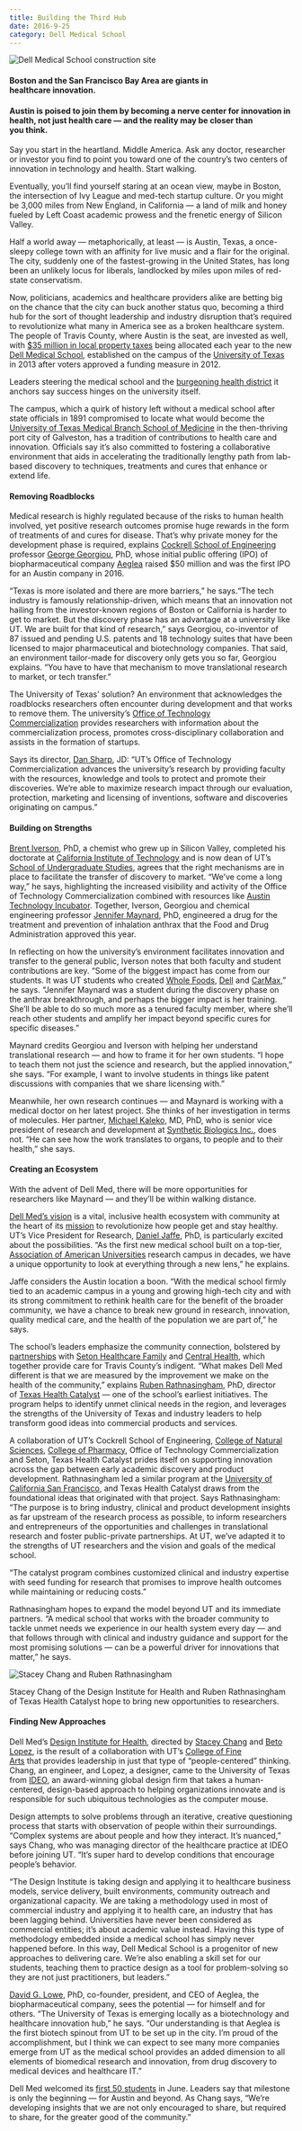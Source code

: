 ```yaml
--- 
title: Building the Third Hub
date: 2016-9-25
category: Dell Medical School
---
```


![Dell Medical School construction site](http://research.utexas.edu/showcase/assets/js/fileman/Uploads/Dell-Medical-School-construction-site.jpg)

#### Boston and the San Francisco Bay Area are giants in healthcare innovation.

#### Austin is poised to join them by becoming a nerve center for innovation in health, not just health care — and the reality may be closer than you think.

Say you start in the heartland. Middle America. Ask any doctor, researcher or investor you find to point you toward one of the country’s two centers of innovation in technology and health. Start walking.

Eventually, you’ll find yourself staring at an ocean view, maybe in Boston, the intersection of Ivy League and med-tech startup culture. Or you might be 3,000 miles from New England, in California — a land of milk and honey fueled by Left Coast academic prowess and the frenetic energy of Silicon Valley.

Half a world away — metaphorically, at least — is Austin, Texas, a once-sleepy college town with an affinity for live music and a flair for the original. The city, suddenly one of the fastest-growing in the United States, has long been an unlikely locus for liberals, landlocked by miles upon miles of red-state conservatism.

Now, politicians, academics and healthcare providers alike are betting big on the chance that the city can buck another status quo, becoming a third hub for the sort of thought leadership and industry disruption that’s required to revolutionize what many in America see as a broken healthcare system. The people of Travis County, where Austin is the seat, are invested as well, with [$35 million in local property taxes](http://dellmedschool.utexas.edu/community-investment) being allocated each year to the new [Dell Medical School](http://dellmedschool.utexas.edu/), established on the campus of the [University of Texas](http://www.utexas.edu/) in 2013 after voters approved a funding measure in 2012.

Leaders steering the medical school and the [burgeoning health district](http://dellmedschool.utexas.edu/health-district) it anchors say success hinges on the university itself.

The campus, which a quirk of history left without a medical school after state officials in 1891 compromised to locate what would become the [University of Texas Medical Branch School of Medicine](https://www.utmb.edu/) in the then-thriving port city of Galveston, has a tradition of contributions to health care and innovation. Officials say it’s also committed to fostering a collaborative environment that aids in accelerating the traditionally lengthy path from lab-based discovery to techniques, treatments and cures that enhance or extend life.

#### Removing Roadblocks

Medical research is highly regulated because of the risks to human health involved, yet positive research outcomes promise huge rewards in the form of treatments of and cures for disease. That’s why private money for the development phase is required, explains [Cockrell School of Engineering](http://www.engr.utexas.edu/) professor [George Georgiou](https://che.utexas.edu/faculty-staff/faculty-directory/georgiou/), PhD, whose initial public offering (IPO) of biopharmaceutical company [Aeglea](http://aegleabio.com/) raised $50 million and was the first IPO for an Austin company in 2016.

“Texas is more isolated and there are more barriers,” he says.“The tech industry is famously relationship-driven, which means that an innovation not hailing from the investor-known regions of Boston or California is harder to get to market. But the discovery phase has an advantage at a university like UT. We are built for that kind of research,” says Georgiou, co-inventor of 87 issued and pending U.S. patents and 18 technology suites that have been licensed to major pharmaceutical and biotechnology companies. That said, an environment tailor-made for discovery only gets you so far, Georgiou explains. “You have to have that mechanism to move translational research to market, or tech transfer.”

The University of Texas’ solution? An environment that acknowledges the roadblocks researchers often encounter during development and that works to remove them. The university’s [Office of Technology Commercialization](../../../../otc/) provides researchers with information about the commercialization process, promotes cross-disciplinary collaboration and assists in the formation of startups.

Says its director, [Dan Sharp](https://www.linkedin.com/in/dan-sharp-9a09984), JD: “UT’s Office of Technology Commercialization advances the university’s research by providing faculty with the resources, knowledge and tools to protect and promote their discoveries. We’re able to maximize research impact through our evaluation, protection, marketing and licensing of inventions, software and discoveries originating on campus.”

#### Building on Strengths

[Brent Iverson](https://ugs.utexas.edu/people/dean), PhD, a chemist who grew up in Silicon Valley, completed his doctorate at [California Institute of Technology](http://www.caltech.edu/) and is now dean of UT’s [School of Undergraduate Studies](https://ugs.utexas.edu/), agrees that the right mechanisms are in place to facilitate the transfer of discovery to market. “We’ve come a long way,” he says, highlighting the increased visibility and activity of the Office of Technology Commercialization combined with resources like [Austin Technology Incubator](http://ati.utexas.edu/about-us/). Together, Iverson, Georgiou and chemical engineering professor [Jennifer Maynard](https://che.utexas.edu/faculty-staff/faculty-directory/maynard/), PhD, engineered a drug for the treatment and prevention of inhalation anthrax that the Food and Drug Administration approved this year.

In reflecting on how the university’s environment facilitates innovation and transfer to the general public, Iverson notes that both faculty and student contributions are key. “Some of the biggest impact has come from our students. It was UT students who created [Whole Foods](http://www.wholefoodsmarket.com/), [Dell](http://www.dell.com/en-us/) and [CarMax](https://www.carmax.com/),” he says. “Jennifer Maynard was a student during the discovery phase on the anthrax breakthrough, and perhaps the bigger impact is her training. She’ll be able to do so much more as a tenured faculty member, where she’ll reach other students and amplify her impact beyond specific cures for specific diseases.”

Maynard credits Georgiou and Iverson with helping her understand translational research — and how to frame it for her own students. “I hope to teach them not just the science and research, but the applied innovation,” she says. “For example, I want to involve students in things like patent discussions with companies that we share licensing with.”

Meanwhile, her own research continues — and Maynard is working with a medical doctor on her latest project. She thinks of her investigation in terms of molecules. Her partner, [Michael Kaleko](https://www.linkedin.com/in/michael-kaleko-md-phd-21939427), MD, PhD, who is senior vice president of research and development at [Synthetic Biologics Inc.](http://www.syntheticbiologics.com/), does not. “He can see how the work translates to organs, to people and to their health,” she says.

#### Creating an Ecosystem

With the advent of Dell Med, there will be more opportunities for researchers like Maynard — and they’ll be within walking distance.

[Dell Med’s vision](http://dellmedschool.utexas.edu/mission-vision) is a vital, inclusive health ecosystem with community at the heart of its [mission](http://dellmedschool.utexas.edu/mission-vision) to revolutionize how people get and stay healthy. UT’s Vice President for Research, [Daniel Jaffe](http://www.as.utexas.edu/astronomy/people/jaffe/jaffe.html), PhD, is particularly excited about the possibilities. “As the first new medical school built on a top-tier, [Association of American Universities](https://www.aau.edu/) research campus in decades, we have a unique opportunity to look at everything through a new lens,” he explains.

Jaffe considers the Austin location a boon. “With the medical school firmly tied to an academic campus in a young and growing high-tech city and with its strong commitment to rethink health care for the benefit of the broader community, we have a chance to break new ground in research, innovation, quality medical care, and the health of the population we are part of,” he says.

The school’s leaders emphasize the community connection, bolstered by [partnerships](http://dellmedschool.utexas.edu/partners) with [Seton Healthcare Family](https://www.seton.net/) and [Central Health](http://www.centralhealth.net/), which together provide care for Travis County’s indigent. “What makes Dell Med different is that we are measured by the improvement we make on the health of the community,” explains [Ruben Rathnasingham](http://dellmedschool.utexas.edu/team-profile/ruben-rathnasingham), PhD, director of [Texas Health Catalyst](http://dellmedschool.utexas.edu/texas-health-catalyst) — one of the school’s earliest initiatives. The program helps to identify unmet clinical needs in the region, and leverages the strengths of the University of Texas and industry leaders to help transform good ideas into commercial products and services.

A collaboration of UT’s Cockrell School of Engineering, [College of Natural Sciences](https://cns.utexas.edu/), [College of Pharmacy](https://pharmacy.utexas.edu/), Office of Technology Commercialization and Seton, Texas Health Catalyst prides itself on supporting innovation across the gap between early academic discovery and product development. Rathnasingham led a similar program at the [University of California San Francisco](https://www.ucsf.edu/), and Texas Health Catalyst draws from the foundational ideas that originated with that project. Says Rathnasingham: “The purpose is to bring industry, clinical and product development insights as far upstream of the research process as possible, to inform researchers and entrepreneurs of the opportunities and challenges in translational research and foster public-private partnerships. At UT, we’ve adapted it to the strengths of UT researchers and the vision and goals of the medical school.

“The catalyst program combines customized clinical and industry expertise with seed funding for research that promises to improve health outcomes while maintaining or reducing costs.”

Rathnasingham hopes to expand the model beyond UT and its immediate partners. “A medical school that works with the broader community to tackle unmet needs we experience in our health system every day — and that follows through with clinical and industry guidance and support for the most promising solutions — can be a powerful driver for innovations that matter,” he says.

![Stacey Chang and Ruben Rathnasingham](http://research.utexas.edu/showcase/assets/js/fileman/Uploads/Stacey-Chang-Ruben-Rathnasingham.jpg)

Stacey Chang of the Design Institute for Health and Ruben Rathnasingham of Texas Health Catalyst hope to bring new opportunities to researchers.

#### Finding New Approaches

Dell Med’s [Design Institute for Health](http://dellmedschool.utexas.edu/design-institute), directed by [Stacey Chang](http://dellmedschool.utexas.edu/team-profile/stacey-chang) and [Beto Lopez](https://dellmedschool.utexas.edu/team-profile/beto-lopez), is the result of a collaboration with UT’s [College of Fine Arts](https://finearts.utexas.edu/) that provides leadership in just that type of “people-centered” thinking. Chang, an engineer, and Lopez, a designer, came to the University of Texas from [IDEO](https://www.ideo.com/), an award-winning global design firm that takes a human-centered, design-based approach to helping organizations innovate and is responsible for such ubiquitous technologies as the computer mouse.

Design attempts to solve problems through an iterative, creative questioning process that starts with observation of people within their surroundings. “Complex systems are about people and how they interact. It’s nuanced,” says Chang, who was managing director of the healthcare practice at IDEO before joining UT. “It’s super hard to develop conditions that encourage people’s behavior.

“The Design Institute is taking design and applying it to healthcare business models, service delivery, built environments, community outreach and organizational capacity. We are taking a methodology used in most of commercial industry and applying it to health care, an industry that has been lagging behind. Universities have never been considered as commercial entities; it’s about academic value instead. Having this type of methodology embedded inside a medical school has simply never happened before. In this way, Dell Medical School is a progenitor of new approaches to delivering care. We’re also enabling a skill set for our students, teaching them to practice design as a tool for problem-solving so they are not just practitioners, but leaders.”

[David G. Lowe](https://www.linkedin.com/in/david-g-lowe-0504a72b), PhD, co-founder, president, and CEO of Aeglea, the biopharmaceutical company, sees the potential — for himself and for others. “The University of Texas is emerging locally as a biotechnology and healthcare innovation hub,” he says. “Our understanding is that Aeglea is the first biotech spinout from UT to be set up in the city. I’m proud of the accomplishment, but I think we can expect to see many more companies emerge from UT as the medical school provides an added dimension to all elements of biomedical research and innovation, from drug discovery to medical devices and healthcare IT.”

Dell Med welcomed its [first 50 students](http://firstclass.dellmedschool.utexas.edu/) in June. Leaders say that milestone is only the beginning — for Austin and beyond. As Chang says, “We’re developing insights that we are not only encouraged to share, but required to share, for the greater good of the community.”